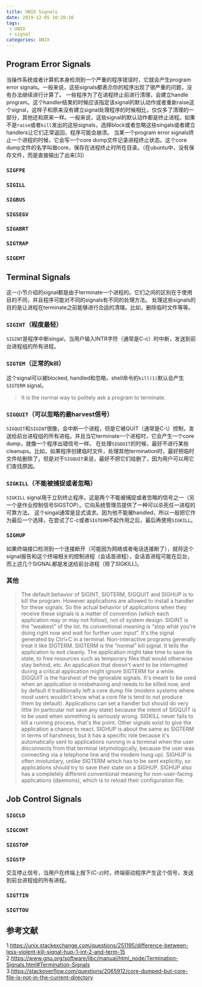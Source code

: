```yaml
---
title: UNIX Signals
date: 2019-12-05 10:20:16
tags:
 - UNIX
 - signal
categories: UNIX
---
```


## Program Error Signals
当操作系统或者计算机本身检测到一个严重的程序错误时，它就会产生program error signals。一般来说，这些signals都表示你的程序出现了很严重的问题，没有办法继续进行计算了。
一些程序为了在进程终止前进行清理，会建立handle program。这个handler结束的时候应该指定该signal的默认动作或者重新raise这个signal，这样子和原来没有建立signal处理程序的时候相比，仅仅多了清理的一部分，其他还和原来一样。一般来说，这些signal的默认动作都是终止进程。如果不是`raise`或者`kill`发出的这些signals，选择block或者忽略这些singals或者建立handlers让它们正常返回，程序可能会崩溃。
当某一个program error signals终止一个进程的时候，它会写一个core dump文件记录进程终止状态。这个core dump文件的名字叫做core，保存在进程终止时所在目录。（在ubuntu中，没有保存文件，而是直接输出了出来[3]）

### `SIGFPE`
### `SIGILL`
### `SIGBUS`
### `SIGSEGV`
### `SIGABRT`
### `SIGTRAP`
### `SIGEMT`

## Terminal Signals
这一小节介绍的signal都是由于terminate一个进程的。它们之间的区别在于使用目的不同，并且程序可能对不同的signals有不同的处理方法。
处理这些signals的目的是让进程在terminate之前能够进行合适的清理。比如，删除临时文件等等。

### `SIGINT`（程度最轻）
`SIGINT`是程序中断singal，当用户输入INTR字符（通常是C-c）时中断，发送到前台进程组的所有进程。

### `SIGTEM`（正常的kill）
这个signal可以被blocked, handled和忽略，shell命令的`kill(1)`默认会产生`SIGTERM` signal。
> It is the normal way to politely ask a program to terminate.

### `SIGQUIT`（可以忽略的最harvest信号）
`SIGQUIT`和`SIGINT`很像，会中断一个进程，但是它被QUIT（通常是C-\）控制，发送给前台进程组的所有进程。并且当它terminate一个进程时，它会产生一个core dump，就像一个程序出错信号一样。
在处理`SIGQUIT`的时候，最好不进行某些cleanups。比如，如果程序创建临时文件，处理其他termination时，最好把临时文件给删除了，但是对于`SIGQUIT`来说，最好不把它们给删了，因为用户可以用它们查找原因。

### `SIGKILL`（不能被捕捉或者忽略）
`SIGKILL` signal用于立刻终止程序。这是两个不能被捕捉或者忽略的信号之一（另一个是作业控制信号SIGSTOP）。它向系统管理员提供了一种可以杀死任一进程的可靠方法。
这个singal通常是显式请求。因为他不能被handled，所以一般把它作为最后一个选择，在尝试了C-c或者`SIGTERM`不起作用之后，最后再使用`SIGKILL`。

### `SIGHUP`
如果终端接口检测到一个连接断开（可能因为网络或者电话连接断了），就将这个signal报告和这个终端相关的控制进程（会话首进程），会话首进程可能在后台，而上述几个SIGNAL都是发送给前台进程（除了SIGKILL)。


### 其他
> The default behavior of SIGINT, SIGTERM, SIGQUIT and SIGHUP is to kill the program. However applications are allowed to install a handler for these signals. So the actual behavior of applications when they receive these signals is a matter of convention (which each application may or may not follow), not of system design.
> SIGINT is the “weakest” of the lot. Its conventional meaning is “stop what you're doing right now and wait for further user input”. It's the signal generated by Ctrl+C in a terminal. Non-interactive programs generally treat it like SIGTERM.
> SIGTERM is the “normal” kill signal. It tells the application to exit cleanly. The application might take time to save its state, to free resources such as temporary files that would otherwise stay behind, etc. An application that doesn't want to be interrupted during a critical application might ignore SIGTERM for a while.
> SIGQUIT is the harshest of the ignorable signals. It's meant to be used when an application is misbehaving and needs to be killed now, and by default it traditionally left a core dump file (modern systems where most users wouldn't know what a core file is tend to not produce them by default). Applications can set a handler but should do very little (in particular not save any state) because the intent of SIGQUIT is to be used when something is seriously wrong.
> SIGKILL never fails to kill a running process, that's the point. Other signals exist to give the application a chance to react.
> SIGHUP is about the same as SIGTERM in terms of harshness, but it has a specific role because it's automatically sent to applications running in a terminal when the user disconnects from that terminal (etymologically, because the user was connecting via a telephone line and the modem hung up). SIGHUP is often involuntary, unlike SIGTERM which has to be sent explicitly, so applications should try to save their state on a SIGHUP. SIGHUP also has a completely different conventional meaning for non-user-facing applications (daemons), which is to reload their configuration file.

## Job Control Signals
### `SIGCLD`
### `SIGCONT`
### `SIGSTOP`
### `SIGSTP`
交互停止信号，当用户在终端上按下(C-z)时，终端驱动程序产生这个信号，发送到前台进程组的所有进程。
### `SIGTTIN`

### `SIGTTOU`


## 参考文献
1.https://unix.stackexchange.com/questions/251195/difference-between-less-violent-kill-signal-hup-1-int-2-and-term-15
2.https://www.gnu.org/software/libc/manual/html_node/Termination-Signals.html#Termination-Signals
3.https://stackoverflow.com/questions/2065912/core-dumped-but-core-file-is-not-in-the-current-directory
